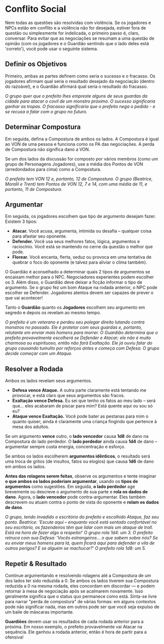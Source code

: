 # Conflito Social

<!-- imagem -->

Nem todas as questões são resolvidas com violência. Se os jogadores e NPCs estão em conflito e a violência não for desejada, estiver fora de questão ou simplesmente for indelicada, o primeiro passo é, claro, conversar. Para evitar que as negociações se resumam a uma questão de opinião (com os jogadores e o Guardião sentindo que o lado deles está 'correto'), você pode usar o seguinte sistema.

## Definir os Objetivos

Primeiro, ambas as partes definem como seria o sucesso e o fracasso. Os jogadores afirmam qual seria o resultado desejado da negociação (dentro do razoável), e o Guardião afirmará qual seria o resultado do fracasso.

<div class="purple-box">

_O grupo quer que o prefeito lhes empreste alguns de seus guardas da cidade para atacar o covil de um monstro próximo. O sucesso significaria ganhar as tropas. O fracasso significaria que o prefeito nega o pedido - e se recusa a falar com o grupo no futuro._

</div>

## Determinar Compostura

Em seguida, defina a Compostura de ambos os lados. A Compostura é igual ao VON de uma pessoa e funciona como os PA das negociações. A perda de Compostura não significa dano a VON.

Se um dos lados da discussão for composto por vários membros (como um grupo de Personagens Jogadores), use a média dos Pontos de VON (arredondados para cima) como a Compostura.

<div class="purple-box">

_O prefeito tem VON 12 e, portanto, 12 de Compostura. O grupo (Beatrice, Moralil e Trent) tem Pontos de VON 12, 7 e 14, com uma média de 11, e portanto, 11 de Compostura._

</div>

## Argumentar

Em seguida, os jogadores escolhem que tipo de argumento desejam fazer. Existem 3 tipos:

<!-- - ■ Atacar. Você acusa, argumenta, intimida ou desafia – qualquer coisa para afastar seu oponente.
- ■ Defender. Você usa seus melhores fatos, lógica, argumentos e raciocínio. Você está se mantendo no cerne da questão o melhor que pode.
- ■ Florear. Você encanta, flerta, seduz ou provoca em uma tentativa de quebrar o foco do oponente (e talvez para aliviar o clima também). -->

<ul class="custom-bullets">
  <li><strong>Atacar.</strong> Você acusa, argumenta, intimida ou desafia – qualquer coisa para afastar seu oponente.</li>
  <li><strong>Defender.</strong> Você usa seus melhores fatos, lógica, argumentos e raciocínio. Você está se mantendo no cerne da questão o melhor que pode.</li>
  <li><strong>Florear.</strong> Você encanta, flerta, seduz ou provoca em uma tentativa de quebrar o foco do oponente (e talvez para aliviar o clima também).</li>
</ul>

O Guardião é aconselhado a determinar quais 2 tipos de argumentos se encaixam melhor para o NPC. Negociadores experientes podem escolher os 3. Além disso, o Guardião deve deixar a ficção informar o tipo de argumento. Se o grupo fez um bom Ataque na rodada anterior, o NPC pode escolher se Defender. Jogadores atentos devem ser capazes de prever o que vai acontecer!

Tanto o **Guardião** quanto os **Jogadores** escolhem seu argumento em segredo e depois os revelam ao mesmo tempo.

<div class="purple-box">

_O prefeito é um veterano e perdeu seu polegar direito lutando contra monstros no passado. Ele é protetor com seus guardas e, portanto, relutante em enviar mais homens para morrer. O Guardião determina que o prefeito provavelmente escolherá se Defender e Atacar; ele não é muito charmosa ou espirituoso, então não fará Exaltação. Ele já ouviu falar do grupo causando tumulto por reforços antes e começa com Defesa. O grupo decide começar com um Ataque._

</div>

## Resolver a Rodada

Ambos os lados revelam seus argumentos.

<!-- - ■ Defesa vence Ataque. A outra parte claramente está tentando me provocar, e está claro que seus argumentos são fracos.
- ■ Exaltação vence Defesa. Eu sei que tenho os fatos ao meu lado – será que… eles acabaram de piscar para mim? Está quente aqui ou sou só eu?
- ■ Ataque vence Exaltação. Você pode bater as pestanas para mim o quanto quiser; ainda é claramente uma criança fingindo que pertence à mesa dos adultos. -->

<ul class="custom-bullets">
  <li><strong>Defesa vence Ataque.</strong> A outra parte claramente está tentando me provocar, e está claro que seus argumentos são fracos.</li>
  <li><strong>Exaltação vence Defesa.</strong> Eu sei que tenho os fatos ao meu lado – será que… eles acabaram de piscar para mim? Está quente aqui ou sou só eu?</li>
  <li><strong>Ataque vence Exaltação.</strong> Você pode bater as pestanas para mim o quanto quiser; ainda é claramente uma criança fingindo que pertence à mesa dos adultos.</li>
</ul>

Se um argumento **vence** outro, o **lado vencedor** causa **1d8** de dano na Compostura do lado perdedor. O **lado perdedor** ainda causa **1d4** de dano – argumentar sempre custa energia, concentração e esforço.

Se ambos os lados escolherem **argumentos idênticos**, o resultado será uma troca de gritos (de insultos, fatos ou elogios) que causa **1d6** de dano em ambos os lados.

**Antes das rolagens serem feitas**, observe os argumentos e tente imaginar **o que ambos os lados poderiam argumentar**, usando os **tipos de argumentos** como sugestões. Em seguida, **o lado perdedor** age brevemente ou descreve o argumento de sua parte e **rola os dados de dano**. Agora, o **lado vencedor** pode contra-argumentar. Eles também descrevem ou atuam contra o ponto de vista do oponente e **rolam os dados de dano**.

<div class="purple-box">

_O grupo, tendo invadido o escritório do prefeito e escolhido Ataque, faz seu ponto. Beatrice: 'Escute aqui – enquanto você está sentado confortável no seu escritório, os fazendeiros têm que lidar com mais um ataque de troll. Está na hora de fazer algo a respeito!' O grupo rola 1d4: um 3. O prefeito retruca com sua Defesa: 'Vocês estrangeiros... o que sabem sobre nós? Se eu enviar meus homens para lá, quem ficará aqui para defender a vila de outros perigos? E se alguém se machucar?' O prefeito rola 1d8: um 5._

</div>

## Repetir & Resultado

Continue argumentando e resolvendo rolagens até a Compostura de um dos lados ter sido reduzida a 0. Se ambos os lados tiverem sua Compostura reduzida a 0 na mesma rodada, eles concordam em discordar &mdash; e podem retornar à mesa de negociação após se acalmarem novamente. Isso geralmente significa que o status quo permanece como está. Sinta-se livre para narrar "perda de compostura" de várias formas: em alguns contextos pode não significar nada, mas em outros pode ser que você seja expulso de um baile de máscaras importante.

**Guardiões** devem usar os resultados de cada rodada anterior para a próxima. Em nosso exemplo, o prefeito provavelmente vai Atacar na sequência. Ele ganhou a rodada anterior, então é hora de partir para a ofensiva!

<!-- imagem -->
